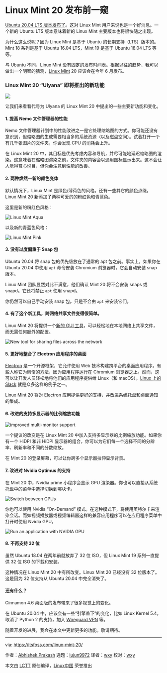 [#]: collector: (lujun9972)
[#]: translator: (wxy)
[#]: reviewer: (wxy)
[#]: publisher: ( )
[#]: url: ( )
[#]: subject: (Linux Mint 20: Release Date, Features and Everything Important Associated With it)
[#]: via: (https://itsfoss.com/linux-mint-20/)
[#]: author: (Abhishek Prakash https://itsfoss.com/author/abhishek/)

Linux Mint 20 发布前一窥
======

[Ubuntu 20.04 LTS 版本发布了][1]。这对 Linux Mint 用户来说也是一个好消息。一个新的 Ubuntu LTS 版本意味着新的 Linux Mint 主要版本也将很快随之出现。

为什么这么说呢？因为 Linux Mint 是基于 Ubuntu 的长期支持（LTS）版本的。Mint 18 系列是基于 Ubuntu 16.04 LTS，Mint 19 是基于 Ubuntu 18.04 LTS 等等。

与 Ubuntu 不同，Linux Mint 没有固定的发布时间表。根据以往的趋势，我可以做出一个明智的猜测，[Linux Mint][2] 20 应该会在今年 6 月发布。

### Linux Mint 20 “Ulyana” 即将推出的新功能

![][3]

让我们来看看代号为 Ulyana 的 Linux Mint 20 中提出的一些主要新功能和变化。

#### 1. 提高 Nemo 文件管理器的性能

Nemo 文件管理器计划中的性能改进之一是它处理缩略图的方式。你可能还没有意识到，但缩略图的生成需要相当多的系统资源（以及磁盘空间）。试着打开一个有几千张图片的文件夹，你会发现 CPU 的消耗会上升。

在 Linux Mint 20 中，其目标是优先考虑内容和导航，并尽可能地延迟缩略图的渲染。这意味着在缩略图渲染之前，文件夹的内容会以通用图标显示出来。这不会让人觉得赏心悦目，但你会注意到性能的改善。

#### 2. 两种焕然一新的颜色变体

默认情况下，Linux Mint 是绿色/薄荷色的风格。还有一些其它的颜色点缀。Linux Mint 20 新添加了两种可爱的的粉红色和青蓝色。

这里是新的粉红色风格：

![Linux Mint Aqua][4]

以及新的青蓝色风格：

![Linux Mint Pink][5]

#### 3. 没有过度偏重于 Snap 包

Ubuntu 20.04 将 snap 包的优先级放在了通常的 apt 包之前。事实上，如果你在 Ubuntu 20.04 中使用 `apt` 命令安装 Chromium 浏览器时，它会自动安装 snap 版本。

Linux Mint 团队显然对此不满意，他们确认 Mint 20 将不会安装 snaps 或 snapd。它还将禁止 `apt` 使用 snapd。

你仍然可以自己手动安装 snap 包。只是不会由 `apt` 来安装它们。

#### 4. 有了这个新工具，跨网络共享文件变得很简单。

Linux Mint 20 将提供一个[新的 GUI 工具][6]，可以轻松地在本地网络上共享文件，而无需任何额外的配置。

![New tool for sharing files across the network][7]

#### 5. 更好地整合了 Electron 应用程序的桌面

[Electron][8] 是一个开源框架，它允许使用 Web 技术构建跨平台的桌面应用程序。有些人称它为懒惰的方法，因为应用程序运行在 Chromium 浏览器之上。然而，这可以让开发人员轻松地将他们的应用程序提供给 Linux（和 macOS）。[Linux 上的 Slack][9] 就是众多这样的例子之一。

Linux Mint 20 将对 Electron 应用提供更好的支持，并改进系统托盘和桌面通知的集成。

#### 6. 改进的支持多显示器的比例缩放功能

![improved multi-monitor support][10]

一个提议的改变是在 Linux Mint 20 中加入支持多显示器的比例缩放功能。如果你有一个 HiDPI 和非 HiDPI 显示器的组合，你可以为它们每一个选择不同的分辨率、刷新率和不同的分数缩放。

在 Mint 20 的登录屏幕，可以让你跨多个显示器拉伸显示背景。

#### 7. 改进对 Nvidia Optimus 的支持

在 Mint 20 中，Nvidia prime 小程序会显示 GPU 渲染器。你也可以直接从系统托盘中的菜单中选择切换到哪块卡。

![Switch between GPUs][12]

你也可以使用 Nvidia “On-Demand” 模式。在这种模式下，将使用英特尔卡来渲染会话。而如视频播放器或视频编辑器这样的兼容应用程序可以在应用程序菜单中打开时使用 Nvidia GPU。

![Run an application with NVIDIA GPU][13]

#### 8. 不再支持 32 位

虽然 Ubuntu 18.04 在两年前就放弃了 32 位 ISO，但 Linux Mint 19 系列一直提供 32 位 ISO 的下载和安装。

这种情况在 Linux Mint 20 中有所改变。Linux Mint 20 已经没有 32 位版本了。这是因为 32 位支持从 Ubuntu 20.04 中完全消失了。

#### 还有什么？

Cinnamon 4.6 桌面版的发布带来了很多视觉上的变化。

在 Ubuntu 20.04 中，应该会有一些“引擎盖下”的变化，比如 Linux Kernel 5.4，取消了 Python 2 的支持，加入 [Wireguard VPN][11] 等。

随着开发的进展，我会在本文中更新更多的功能。敬请期待。

--------------------------------------------------------------------------------

via: https://itsfoss.com/linux-mint-20/

作者：[Abhishek Prakash][a]
选题：[lujun9972][b]
译者：[wxy](https://github.com/wxy)
校对：[wxy](https://github.com/wxy)

本文由 [LCTT](https://github.com/LCTT/TranslateProject) 原创编译，[Linux中国](https://linux.cn/) 荣誉推出

[a]: https://itsfoss.com/author/abhishek/
[b]: https://github.com/lujun9972
[1]: https://itsfoss.com/ubuntu-20-04-release-features/
[2]: https://www.linuxmint.com/
[3]: https://i1.wp.com/itsfoss.com/wp-content/uploads/2020/04/Linux-Mint-20.png?ssl=1
[4]: https://i1.wp.com/itsfoss.com/wp-content/uploads/2020/04/mint-20-aqua.jpg?ssl=1
[5]: https://i2.wp.com/itsfoss.com/wp-content/uploads/2020/04/mint-20-pink-1.jpg?ssl=1
[6]: https://blog.linuxmint.com/?p=3863
[7]: https://i2.wp.com/itsfoss.com/wp-content/uploads/2020/04/mint-20-warpinator-1.png?ssl=1
[8]: https://www.electronjs.org/
[9]: https://itsfoss.com/slack-use-linux/
[10]: https://i0.wp.com/itsfoss.com/wp-content/uploads/2020/04/monitor_display_Linux_mint_20.png?ssl=1
[11]: https://itsfoss.com/wireguard/
[12]: https://i2.wp.com/itsfoss.com/wp-content/uploads/2020/06/nvidia-prime-applet-linux-mint-20.png?w=386&ssl=1
[13]: https://i2.wp.com/itsfoss.com/wp-content/uploads/2020/06/nvidia-on-deman-feature-linux-mint-20.png?w=526&ssl=1
